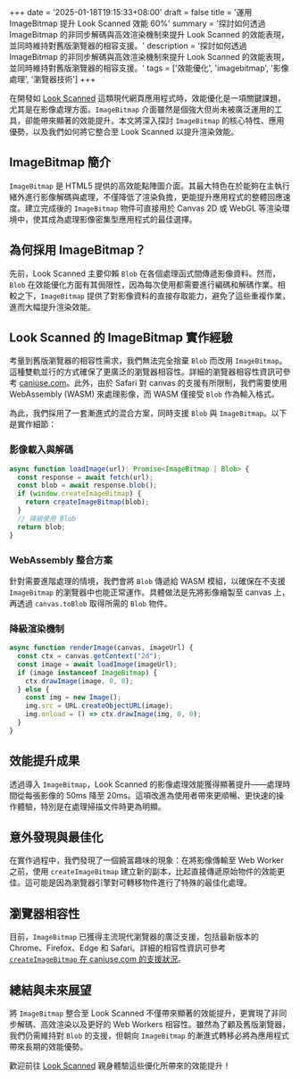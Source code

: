 +++
date = '2025-01-18T19:15:33+08:00'
draft = false
title = '運用 ImageBitmap 提升 Look Scanned 效能 60%'
summary = '探討如何透過 ImageBitmap 的非同步解碼與高效渲染機制來提升 Look Scanned 的效能表現，並同時維持對舊版瀏覽器的相容支援。'
description = '探討如何透過 ImageBitmap 的非同步解碼與高效渲染機制來提升 Look Scanned 的效能表現，並同時維持對舊版瀏覽器的相容支援。'
tags = ['效能優化', 'imagebitmap', '影像處理', '瀏覽器技術']
+++

在開發如 [Look Scanned](https://lookscanned.io) 這類現代網頁應用程式時，效能優化是一項關鍵課題，尤其是在影像處理方面。`ImageBitmap` 介面雖然是個強大但尚未被廣泛運用的工具，卻能帶來顯著的效能提升。本文將深入探討 `ImageBitmap` 的核心特性、應用優勢，以及我們如何將它整合至 Look Scanned 以提升渲染效能。

## ImageBitmap 簡介

`ImageBitmap` 是 HTML5 提供的高效能點陣圖介面。其最大特色在於能夠在主執行緒外進行影像解碼與處理，不僅降低了渲染負擔，更能提升應用程式的整體回應速度。建立完成後的 `ImageBitmap` 物件可直接用於 Canvas 2D 或 WebGL 等渲染環境中，使其成為處理影像密集型應用程式的最佳選擇。

## 為何採用 ImageBitmap？

先前，Look Scanned 主要仰賴 `Blob` 在各個處理函式間傳遞影像資料。然而，`Blob` 在效能優化方面有其侷限性，因為每次使用都需要進行編碼和解碼作業。相較之下，`ImageBitmap` 提供了對影像資料的直接存取能力，避免了這些重複作業，進而大幅提升渲染效能。

## Look Scanned 的 ImageBitmap 實作經驗

考量到舊版瀏覽器的相容性需求，我們無法完全捨棄 `Blob` 而改用 `ImageBitmap`。這種雙軌並行的方式確保了更廣泛的瀏覽器相容性。詳細的瀏覽器相容性資訊可參考 [caniuse.com](https://caniuse.com/createimagebitmap)。此外，由於 Safari 對 canvas 的支援有所限制，我們需要使用 WebAssembly (WASM) 來處理影像，而 WASM 僅接受 `Blob` 作為輸入格式。

為此，我們採用了一套漸進式的混合方案，同時支援 `Blob` 與 `ImageBitmap`。以下是實作細節：

### 影像載入與解碼

```typescript
async function loadImage(url): Promise<ImageBitmap | Blob> {
  const response = await fetch(url);
  const blob = await response.blob();
  if (window.createImageBitmap) {
    return createImageBitmap(blob);
  }
  // 降級使用 Blob
  return blob;
}
```

### WebAssembly 整合方案

針對需要進階處理的情境，我們會將 `Blob` 傳遞給 WASM 模組，以確保在不支援 `ImageBitmap` 的瀏覽器中也能正常運作。具體做法是先將影像繪製至 canvas 上，再透過 `canvas.toBlob` 取得所需的 `Blob` 物件。

### 降級渲染機制

```typescript
async function renderImage(canvas, imageUrl) {
  const ctx = canvas.getContext("2d");
  const image = await loadImage(imageUrl);
  if (image instanceof ImageBitmap) {
    ctx.drawImage(image, 0, 0);
  } else {
    const img = new Image();
    img.src = URL.createObjectURL(image);
    img.onload = () => ctx.drawImage(img, 0, 0);
  }
}
```

## 效能提升成果

透過導入 `ImageBitmap`，Look Scanned 的影像處理效能獲得顯著提升——處理時間從每張影像的 50ms 降至 20ms。這項改進為使用者帶來更順暢、更快速的操作體驗，特別是在處理掃描文件時更為明顯。

## 意外發現與最佳化

在實作過程中，我們發現了一個饒富趣味的現象：在將影像傳輸至 Web Worker 之前，使用 `createImageBitmap` 建立新的副本，比起直接傳遞原始物件的效能更佳。這可能是因為瀏覽器引擎對可轉移物件進行了特殊的最佳化處理。

## 瀏覽器相容性

目前，`ImageBitmap` 已獲得主流現代瀏覽器的廣泛支援，包括最新版本的 Chrome、Firefox、Edge 和 Safari。詳細的相容性資訊可參考 [`createImageBitmap` 在 caniuse.com 的支援狀況](https://caniuse.com/createimagebitmap)。

## 總結與未來展望

將 `ImageBitmap` 整合至 Look Scanned 不僅帶來顯著的效能提升，更實現了非同步解碼、高效渲染以及更好的 Web Workers 相容性。雖然為了顧及舊版瀏覽器，我們仍需維持對 `Blob` 的支援，但朝向 `ImageBitmap` 的漸進式轉移必將為應用程式帶來長期的效能優勢。

歡迎前往 [Look Scanned](https://lookscanned.io) 親身體驗這些優化所帶來的效能提升！

